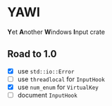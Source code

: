 # YAWI

**Y**et **A**nother **W**indows **I**nput crate

## Road to 1.0
- [x] use `std::io::Error`
- [ ] use `threadlocal` for `InputHook`
- [x] use `num_enum` for `VirtualKey`
- [ ] document `InputHook`